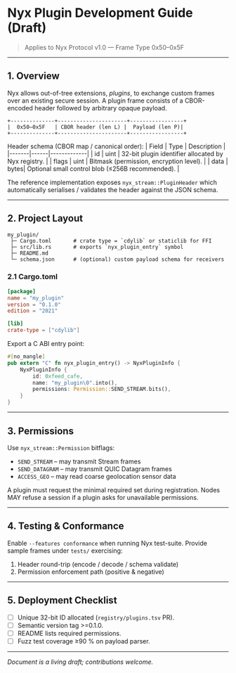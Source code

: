 # Nyx Plugin Development Guide (Draft)

> Applies to Nyx Protocol v1.0 — Frame Type 0x50–0x5F

---

## 1. Overview
Nyx allows out-of-tree extensions, *plugins*, to exchange custom frames over an existing secure session.  A plugin frame consists of a CBOR-encoded header followed by arbitrary opaque payload.

```
+--------------+----------------------+-----------------+
|  0x50–0x5F   | CBOR header (len L) |  Payload (len P)|
+--------------+----------------------+-----------------+
```

Header schema (CBOR map / canonical order):
| Field | Type | Description |
|-------|------|-------------|
| id    | uint | 32-bit plugin identifier allocated by Nyx registry. |
| flags | uint | Bitmask (permission, encryption level). |
| data  | bytes| Optional small control blob (≤256B recommended). |

The reference implementation exposes `nyx_stream::PluginHeader` which automatically serialises / validates the header against the JSON schema.

---

## 2. Project Layout
```
my_plugin/
 ├─ Cargo.toml       # crate type = `cdylib` or staticlib for FFI
 ├─ src/lib.rs       # exports `nyx_plugin_entry` symbol
 ├─ README.md
 └─ schema.json      # (optional) custom payload schema for receivers
```

### 2.1 Cargo.toml
```toml
[package]
name = "my_plugin"
version = "0.1.0"
edition = "2021"

[lib]
crate-type = ["cdylib"]
```
Export a C ABI entry point:
```rust
#[no_mangle]
pub extern "C" fn nyx_plugin_entry() -> NyxPluginInfo {
    NyxPluginInfo {
        id: 0xfeed_cafe,
        name: "my_plugin\0".into(),
        permissions: Permission::SEND_STREAM.bits(),
    }
}
```

---

## 3. Permissions
Use `nyx_stream::Permission` bitflags:
* `SEND_STREAM` – may transmit Stream frames
* `SEND_DATAGRAM` – may transmit QUIC Datagram frames
* `ACCESS_GEO` – may read coarse geolocation sensor data

A plugin must request the minimal required set during registration.  Nodes MAY refuse a session if a plugin asks for unavailable permissions.

---

## 4. Testing & Conformance
Enable `--features conformance` when running Nyx test-suite.  Provide sample frames under `tests/` exercising:
1. Header round-trip (encode / decode / schema validate)
2. Permission enforcement path (positive & negative)

---

## 5. Deployment Checklist
- [ ] Unique 32-bit ID allocated (`registry/plugins.tsv` PR).
- [ ] Semantic version tag >=0.1.0.
- [ ] README lists required permissions.
- [ ] Fuzz test coverage ≥90 % on payload parser.

---
_Document is a living draft; contributions welcome._ 